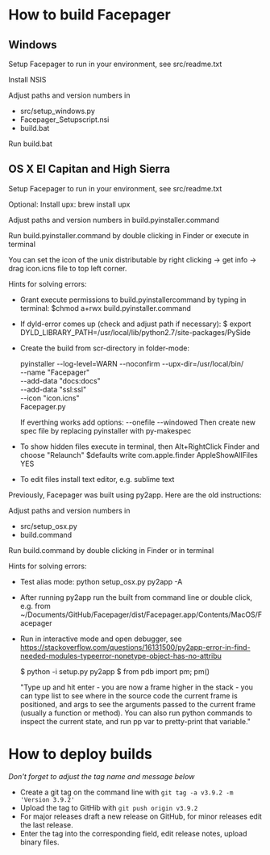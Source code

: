 # How to build Facepager
## Windows

Setup Facepager to run in your environment, see src/readme.txt

Install NSIS

Adjust paths and version numbers in
- src/setup_windows.py
- Facepager_Setupscript.nsi
- build.bat

Run build.bat

## OS X El Capitan and High Sierra

Setup Facepager to run in your environment, see src/readme.txt

Optional: Install upx: brew install upx

Adjust paths and version numbers in build.pyinstaller.command

Run build.pyinstaller.command by double clicking in Finder or execute in terminal

You can set the icon of the unix distributable by right clicking -> get info -> drag icon.icns file to top left corner.

Hints for solving errors:

- Grant execute permissions to build.pyinstallercommand by typing in terminal:
  $chmod a+rwx build.pyinstaller.command

- If dyld-error comes up (check and adjust path if necessary):
  $ export DYLD_LIBRARY_PATH=/usr/local/lib/python2.7/site-packages/PySide

- Create the build from scr-directory in folder-mode:

	pyinstaller --log-level=WARN --noconfirm --upx-dir=/usr/local/bin/ \
	    --name "Facepager" \
	    --add-data "docs:docs" \
	    --add-data "ssl:ssl" \
	    --icon "icon.icns" \
	    Facepager.py 

	If everthing works add options: --onefile --windowed
	Then create new spec file by replacing pyinstaller with py-makespec

- To show hidden files execute in terminal, then Alt+RightClick Finder and choose "Relaunch"
    $defaults write com.apple.finder AppleShowAllFiles YES

- To edit files install text editor, e.g. sublime text		

Previously, Facepager was built using py2app. Here are the old instructions:

Adjust paths and version numbers in
- src/setup_osx.py
- build.command

Run build.command by double clicking in Finder or in terminal

Hints for solving errors:
- Test  alias mode:
	python setup_osx.py py2app -A
- After running py2app run the built from command line or double click, e.g. from
  ~/Documents/GitHub/Facepager/dist/Facepager.app/Contents/MacOS/Facepager
- Run in interactive mode and open debugger, see
  https://stackoverflow.com/questions/16131500/py2app-error-in-find-needed-modules-typeerror-nonetype-object-has-no-attribu

  $ python -i setup.py py2app
  $ from pdb import pm; pm()
  
  "Type up and hit enter - you are now a frame higher in the stack - you can type list to see where in the source code the current frame is positioned, and args to see the arguments passed to the current frame (usually a function or method). You can also run python commands to inspect the current state, and run pp var to pretty-print that variable."



# How to deploy builds

_Don't forget to adjust the tag name and message below_

- Create a git tag on the command line with `git tag -a v3.9.2 -m 'Version 3.9.2'`
- Upload the tag to GitHib with `git push origin v3.9.2`
- For major releases draft a new release on GitHub, for minor releases edit the last release.
- Enter the tag into the corresponding field, edit release notes, upload binary files.